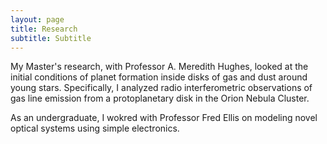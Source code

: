 ```yaml
---
layout: page
title: Research
subtitle: Subtitle
---
```


My Master's research, with Professor A. Meredith Hughes, looked at the initial conditions of planet formation inside disks of gas and dust around young stars. Specifically, I analyzed radio interferometric observations of gas line emission from a protoplanetary disk in the Orion Nebula Cluster. 

As an undergraduate, I wokred with Professor Fred Ellis on modeling novel optical systems using simple electronics. 
